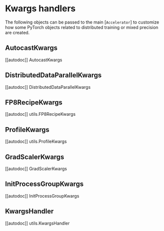 <!--Copyright 2021 The HuggingFace Team. All rights reserved.

Licensed under the Apache License, Version 2.0 (the "License"); you may not use this file except in compliance with
the License. You may obtain a copy of the License at

http://www.apache.org/licenses/LICENSE-2.0

Unless required by applicable law or agreed to in writing, software distributed under the License is distributed on
an "AS IS" BASIS, WITHOUT WARRANTIES OR CONDITIONS OF ANY KIND, either express or implied. See the License for the
specific language governing permissions and limitations under the License.

⚠️ Note that this file is in Markdown but contain specific syntax for our doc-builder (similar to MDX) that may not be
rendered properly in your Markdown viewer.
-->

# Kwargs handlers

The following objects can be passed to the main [`Accelerator`] to customize how some PyTorch objects
related to distributed training or mixed precision are created.

## AutocastKwargs

[[autodoc]] AutocastKwargs

## DistributedDataParallelKwargs

[[autodoc]] DistributedDataParallelKwargs

## FP8RecipeKwargs

[[autodoc]] utils.FP8RecipeKwargs

## ProfileKwargs

[[autodoc]] utils.ProfileKwargs

## GradScalerKwargs

[[autodoc]] GradScalerKwargs

## InitProcessGroupKwargs

[[autodoc]] InitProcessGroupKwargs

## KwargsHandler

[[autodoc]] utils.KwargsHandler
